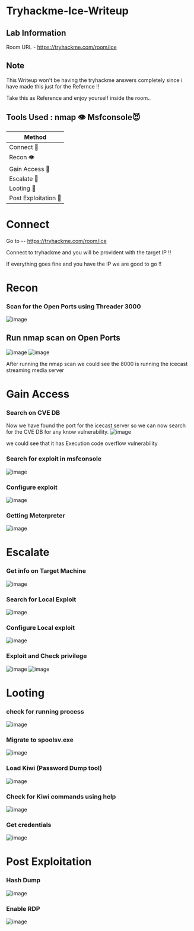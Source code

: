 # Tryhackme-Ice-Writeup

## Lab Information

Room URL - https://tryhackme.com/room/ice

## Note

This Writeup won't be having the tryhackme answers completely since i have made this just for the Refernce !!

Take this as Reference and enjoy yourself inside the room..


## Tools Used : nmap 👁️ Msfconsole😈

| Method | 
| ------------- | 
| Connect 🔗  |
| Recon 👁️ | 
| Gain Access 🔑  |
| Escalate 🚀 | 
| Looting 🤑 |
| Post Exploitation 🥂 | 

# Connect

Go to -- https://tryhackme.com/room/ice

Connect to tryhackme and you will be provident with the target IP !!

If everything goes fine and you have the IP we are good to go !!


# Recon

### Scan for the Open Ports using Threader 3000
![image](https://user-images.githubusercontent.com/46339839/184345483-548e7a94-a2a6-422d-8e76-67f72b8b7f18.png)

## Run nmap scan on Open Ports

![image](https://user-images.githubusercontent.com/46339839/184345690-467a8431-9a75-49be-9da2-8a10d4a56abd.png)
![image](https://user-images.githubusercontent.com/46339839/184345756-bd55bad7-4602-4492-b618-3f529765b6b2.png)

After running the nmap scan we could see the 8000 is running the icecast streaming media server

# Gain Access

### Search on CVE DB

Now we have found the port for the icecast server so we can now search for the CVE DB for any know vulnerability.
![image](https://user-images.githubusercontent.com/46339839/184346115-9b79ece5-d3de-49b1-bbb4-7c70cd4ee5d2.png)

we could see that it has Execution code overflow vulnerability

### Search for exploit in msfconsole

![image](https://user-images.githubusercontent.com/46339839/184346310-35753e29-da83-49dc-b602-b18073c2412a.png)

### Configure exploit

![image](https://user-images.githubusercontent.com/46339839/184346347-d46f2dfb-e2c3-4342-9903-74c62e3fae0b.png)

### Getting Meterpreter

![image](https://user-images.githubusercontent.com/46339839/184346413-8c1547ad-f9d1-4365-8e22-f0a0c2a92b5c.png)

# Escalate

### Get info on Target Machine

![image](https://user-images.githubusercontent.com/46339839/184346534-18b8ab07-252d-4cac-8260-4a8be07e72bd.png)

### Search for Local Exploit

![image](https://user-images.githubusercontent.com/46339839/184346579-ab0c27aa-b7da-4b8b-855d-d8cf8629a0f8.png)

### Configure Local exploit
![image](https://user-images.githubusercontent.com/46339839/184346612-4ad01479-9294-4fa3-9802-2cd1cc012249.png)

### Exploit and Check privilege
![image](https://user-images.githubusercontent.com/46339839/184346659-fd78d96b-d273-4e58-95e5-c0b478997c46.png)
![image](https://user-images.githubusercontent.com/46339839/184346673-6ca82fde-bf1b-4137-a26c-052b7391af17.png)

# Looting

### check for running process
![image](https://user-images.githubusercontent.com/46339839/184346734-9fa4ab5f-63f9-48df-9265-6569d5bd296a.png)

### Migrate to spoolsv.exe
![image](https://user-images.githubusercontent.com/46339839/184346806-4aaa1ae6-d328-4e9e-9b39-9150f3ae3766.png)

### Load Kiwi (Password Dump tool)

![image](https://user-images.githubusercontent.com/46339839/184346877-8ffae6d1-1aa8-4f77-b31a-fe2e34f435f1.png)

### Check for Kiwi commands using help
![image](https://user-images.githubusercontent.com/46339839/184346948-46331d79-1d02-4b69-98a8-86ae8a63d301.png)

### Get credentials 
![image](https://user-images.githubusercontent.com/46339839/184347003-b35091d1-06e6-4e16-9f80-5668eb25b438.png)

# Post Exploitation

### Hash Dump
![image](https://user-images.githubusercontent.com/46339839/184347103-c9931e2b-a0ac-4dbc-9c78-5ad9a70373d1.png)

### Enable RDP
![image](https://user-images.githubusercontent.com/46339839/184347152-54ba016e-7095-45b0-a78e-fe34d0346b72.png)













